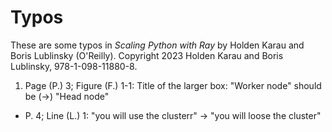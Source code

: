 # Typos 

These are some typos in *Scaling Python with Ray* by Holden Karau and Boris Lublinsky (O'Reilly). Copyright 2023 Holden Karau and Boris Lublinsky, 978-1-098-11880-8.

1. Page (P.) 3; Figure (F.) 1-1: Title of the larger box: "Worker node" should be (->) "Head node"
- P. 4; Line (L.) 1: "you will use the clusterr" -> "you will loose the cluster"
